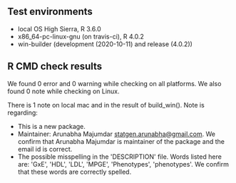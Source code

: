 
## Test environments
* local OS High Sierra, R 3.6.0
* x86_64-pc-linux-gnu (on travis-ci), R 4.0.2
* win-builder (development (2020-10-11) and release (4.0.2))

## R CMD check results
We found 0 error and 0 warning while checking on all platforms. We also found 0 note while checking on Linux.

There is 1 note on local mac and in the result of build_win(). Note is regarding:
* This is a new package.
* Maintainer:  Arunabha Majumdar <statgen.arunabha@gmail.com>. We confirm that Arunabha Majumdar is maintainer of the package  and the email id is correct.
* The possible misspelling in the 'DESCRIPTION' file. Words listed here are: 'GxE', 'HDL', 'LDL', 'MPGE', 'Phenotypes', 'phenotypes'. We confirm that these words are correctly spelled.








